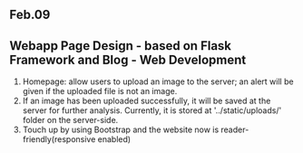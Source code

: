 ## Feb.09

## Webapp Page Design - based on Flask Framework and Blog - Web Development

1. Homepage: allow users to upload an image to the server; an alert will be given if the uploaded file is not an image.
2. If an image has been uploaded successfully, it will be saved at the server for further analysis. Currently, it is stored at '../static/uploads/' folder on the server-side.
3. Touch up by using Bootstrap and the website now is reader-friendly(responsive enabled)
